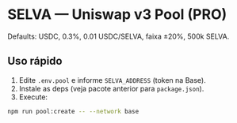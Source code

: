 # SELVA — Uniswap v3 Pool (PRO)

Defaults: USDC, 0.3%, 0.01 USDC/SELVA, faixa ±20%, 500k SELVA.

## Uso rápido
1) Edite `.env.pool` e informe `SELVA_ADDRESS` (token na Base).
2) Instale as deps (veja pacote anterior para `package.json`).
3) Execute:
```bash
npm run pool:create -- --network base
```
